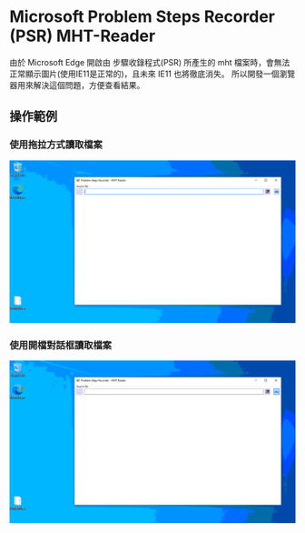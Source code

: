 # Microsoft Problem Steps Recorder (PSR) MHT-Reader

由於 Microsoft Edge 開啟由 步驟收錄程式(PSR) 所產生的 mht 檔案時，會無法正常顯示圖片(使用IE11是正常的)，且未來 IE11 也將徹底消失。
所以開發一個瀏覽器用來解決這個問題，方便查看結果。

## 操作範例

### 使用拖拉方式讀取檔案

![DEMO1](https://github.com/dw4dev/PSR-MHT-Reader/blob/main/DEMO1.gif)


### 使用開檔對話框讀取檔案

![DEMO2](https://github.com/dw4dev/PSR-MHT-Reader/blob/main/DEMO2.gif)